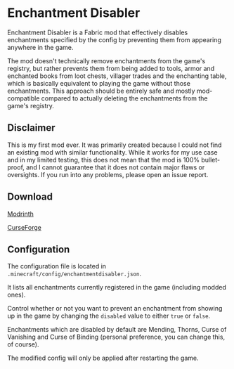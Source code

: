 # Enchantment Disabler
Enchantment Disabler is a Fabric mod that effectively disables enchantments specified by the config by preventing them from appearing anywhere in the game.

The mod doesn't technically remove enchantments from the game's registry, but rather prevents them from being added to tools, armor and enchanted books from loot chests, villager trades and the enchanting table, which is basically equivalent to playing the game without those enchantments. This approach should be entirely safe and mostly mod-compatible compared to actually deleting the enchantments from the game's registry.
## Disclaimer
This is my first mod ever. It was primarily created because I could not find an existing mod with similar functionality. While it works for my use case and in my limited testing, this does not mean that the mod is 100% bullet-proof, and I cannot guarantee that it does not contain major flaws or oversights. If you run into any problems, please open an issue report.
## Download
[Modrinth](https://modrinth.com/mod/enchantment-disabler)

[CurseForge](https://legacy.curseforge.com/minecraft/mc-mods/enchantmentdisabler)
## Configuration
The configuration file is located in `.minecraft/config/enchantmentdisabler.json`.

It lists all enchantments currently registered in the game (including modded ones).

Control whether or not you want to prevent an enchantment from showing up in the game by changing the `disabled` value to either `true` or `false`.

Enchantments which are disabled by default are Mending, Thorns, Curse of Vanishing and Curse of Binding (personal preference, you can change this, of course).

The modified config will only be applied after restarting the game.
